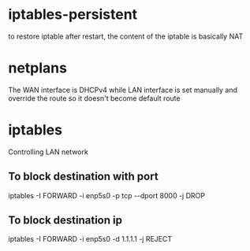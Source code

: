 # iptables-persistent 
to restore iptable after restart, the content of the iptable is basically NAT 

# netplans
The WAN interface is DHCPv4 while LAN interface is set manually and override the route so it doesn't become default route

# iptables
Controlling LAN network
## To block destination with port
iptables -I FORWARD -i enp5s0 -p tcp --dport 8000 -j DROP

## To block destination ip
iptables -I FORWARD -i enp5s0 -d 1.1.1.1 -j REJECT
